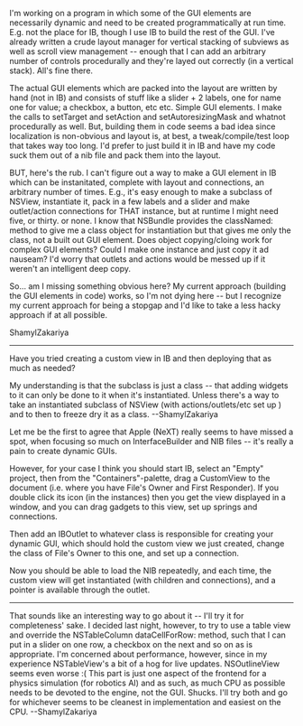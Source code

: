I'm working on a program in which some of the GUI elements are necessarily dynamic and need to be created programmatically at run time. E.g. not the place for IB, though I use IB to build the rest of the GUI. I've already written a crude layout manager for vertical stacking of subviews as well as scroll view management -- enough that I can add an arbitrary number of controls procedurally and they're layed out correctly (in a vertical stack). All's fine there.

The actual GUI elements which are packed into the layout are written by hand (not in IB) and consists of stuff like a slider + 2 labels, one for name one for value; a checkbox, a button, etc etc. Simple GUI elements. I make the calls to setTarget and setAction and setAutoresizingMask and whatnot procedurally as well. But, building them in code seems a bad idea since localization is non-obvious and layout is, at best, a tweak/compile/test loop that takes way too long. I'd prefer to just build it in IB and have my code suck them out of a nib file and pack them into the layout.

BUT, here's the rub. I can't figure out a way to make a GUI element in IB which can be instanitated, complete with layout and connections, an arbitrary number of times. E.g., it's easy enough to make a subclass of NSView, instantiate it, pack in a few labels and a slider and make outlet/action connections for THAT instance, but at runtime I might need five, or thirty. or none. I know that NSBundle provides the classNamed: method to give me a class object for instantiation but that gives me only the class, not a built out GUI element. Does object copying/cloing work for complex GUI elements? Could I make one instance and just copy it ad nauseam? I'd worry that outlets and actions would be messed up if it weren't an intelligent deep copy.

So... am I missing something obvious here? My current approach (building the GUI elements in code) works, so I'm not dying here -- but I recognize my current approach for being a stopgap and I'd like to take a less hacky approach if at all possible.

ShamylZakariya

----

Have you tried creating a custom view in IB and then deploying that as much as needed?

My understanding is that the subclass is just a class -- that adding widgets to it can only be done to it when it's instantiated. Unless there's a way to take an instantiated subclass of NSView (with actions/outlets/etc set up ) and to then to freeze dry it as a class. --ShamylZakariya

Let me be the first to agree that Apple (NeXT) really seems to have missed a spot, when focusing so much on InterfaceBuilder and NIB files -- it's really a pain to create dynamic GUIs.

However, for your case I think you should start IB, select an "Empty" project, then from the "Containers"-palette, drag a CustomView to the document (i.e. where you have File's Owner and First Responder). If you double click its icon (in the instances) then you get the view displayed in a window, and you can drag gadgets to this view, set up springs and connections.

Then add an IBOutlet to whatever class is responsible for creating your dynamic GUI, which should hold the custom view we just created, change the class of File's Owner to this one, and set up a connection.

Now you should be able to load the NIB repeatedly, and each time, the custom view will get instantiated (with children and connections), and a pointer is available through the outlet.

----

That sounds like an interesting way to go about it -- I'll try it for completeness' sake. I decided last night, however, to try to use a table view and override the NSTableColumn dataCellForRow: method, such that I can put in a slider on one row, a checkbox on the next and so on as is appropriate. I'm concerned about performance, however, since in my experience NSTableView's a bit of a hog for live updates. NSOutlineView seems even worse :(  This part is just one aspect of the frontend for a physics simulation (for robotics AI) and as such, as much CPU as possible needs to be devoted to the engine, not the GUI. Shucks. I'll try both and go for whichever seems to be cleanest in implementation and easiest on the CPU. 
--ShamylZakariya
